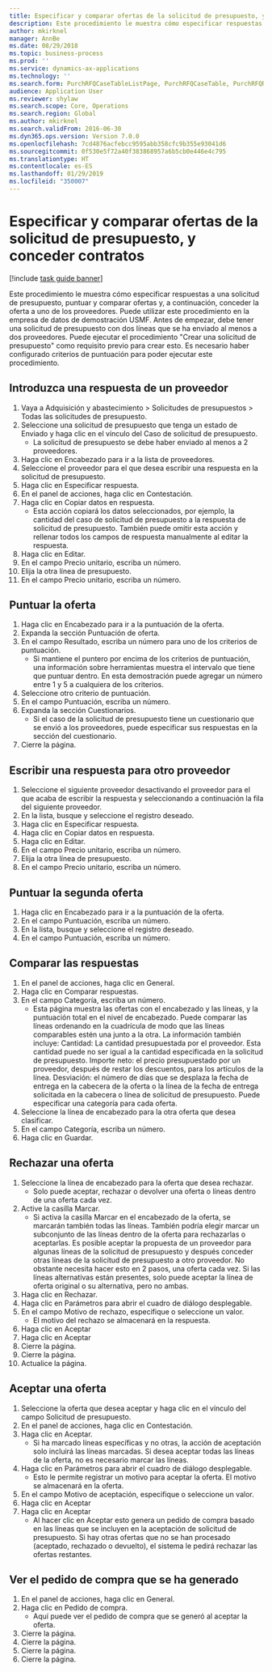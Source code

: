 ```yaml
---
title: Especificar y comparar ofertas de la solicitud de presupuesto, y conceder contratos
description: Este procedimiento le muestra cómo especificar respuestas a una solicitud de presupuesto, puntuar y comparar ofertas y, a continuación, conceder la oferta a uno de los proveedores.
author: mkirknel
manager: AnnBe
ms.date: 08/29/2018
ms.topic: business-process
ms.prod: ''
ms.service: dynamics-ax-applications
ms.technology: ''
ms.search.form: PurchRFQCaseTableListPage, PurchRFQCaseTable, PurchRFQReplyTable, PurchRFQCompare, PurchRFQEditLines, PurchRFQEditLinesParameters, PurchTable
audience: Application User
ms.reviewer: shylaw
ms.search.scope: Core, Operations
ms.search.region: Global
ms.author: mkirknel
ms.search.validFrom: 2016-06-30
ms.dyn365.ops.version: Version 7.0.0
ms.openlocfilehash: 7cd4876acfebcc9595abb358cfc9b355e93041d6
ms.sourcegitcommit: 0f530e5f72a40f383868957a6b5cb0e446e4c795
ms.translationtype: HT
ms.contentlocale: es-ES
ms.lasthandoff: 01/29/2019
ms.locfileid: "350007"
---
```

# <a name="enter-and-compare-rfq-bids-and-award-contracts"></a>Especificar y comparar ofertas de la solicitud de presupuesto, y conceder contratos

[!include [task guide banner](../../includes/task-guide-banner.md)]

Este procedimiento le muestra cómo especificar respuestas a una solicitud de presupuesto, puntuar y comparar ofertas y, a continuación, conceder la oferta a uno de los proveedores. Puede utilizar este procedimiento en la empresa de datos de demostración USMF. Antes de empezar, debe tener una solicitud de presupuesto con dos líneas que se ha enviado al menos a dos proveedores. Puede ejecutar el procedimiento "Crear una solicitud de presupuesto" como requisito previo para crear esto. Es necesario haber configurado criterios de puntuación para poder ejecutar este procedimiento.


## <a name="enter-a-reply-from-a-vendor"></a>Introduzca una respuesta de un proveedor
1. Vaya a Adquisición y abastecimiento > Solicitudes de presupuestos > Todas las solicitudes de presupuesto.
2. Seleccione una solicitud de presupuesto que tenga un estado de Enviado y haga clic en el vínculo del Caso de solicitud de presupuesto.
    * La solicitud de presupuesto se debe haber enviado al menos a 2 proveedores.  
3. Haga clic en Encabezado para ir a la lista de proveedores.
4. Seleccione el proveedor para el que desea escribir una respuesta en la solicitud de presupuesto.
5. Haga clic en Especificar respuesta.
6. En el panel de acciones, haga clic en Contestación.
7. Haga clic en Copiar datos en respuesta.
    * Esta acción copiará los datos seleccionados, por ejemplo, la cantidad del caso de solicitud de presupuesto a la respuesta de solicitud de presupuesto. También puede omitir esta acción y rellenar todos los campos de respuesta manualmente al editar la respuesta.  
8. Haga clic en Editar.
9. En el campo Precio unitario, escriba un número.
10. Elija la otra línea de presupuesto.
11. En el campo Precio unitario, escriba un número.

## <a name="score-the-bid"></a>Puntuar la oferta
1. Haga clic en Encabezado para ir a la puntuación de la oferta.
2. Expanda la sección Puntuación de oferta.
3. En el campo Resultado, escriba un número para uno de los criterios de puntuación.
    * Si mantiene el puntero por encima de los criterios de puntuación, una información sobre herramientas muestra el intervalo que tiene que puntuar dentro. En esta demostración puede agregar un número entre 1 y 5 a cualquiera de los criterios.  
4. Seleccione otro criterio de puntuación.
5. En el campo Puntuación, escriba un número.
6. Expanda la sección Cuestionarios.
    * Si el caso de la solicitud de presupuesto tiene un cuestionario que se envió a los proveedores, puede especificar sus respuestas en la sección del cuestionario.  
7. Cierre la página.

## <a name="enter-a-reply-for-another-vendor"></a>Escribir una respuesta para otro proveedor
1. Seleccione el siguiente proveedor desactivando el proveedor para el que acaba de escribir la respuesta y seleccionando a continuación la fila del siguiente proveedor.
2. En la lista, busque y seleccione el registro deseado.
3. Haga clic en Especificar respuesta.
4. Haga clic en Copiar datos en respuesta.
5. Haga clic en Editar.
6. En el campo Precio unitario, escriba un número.
7. Elija la otra línea de presupuesto.
8. En el campo Precio unitario, escriba un número.

## <a name="score-the-second-bid"></a>Puntuar la segunda oferta
1. Haga clic en Encabezado para ir a la puntuación de la oferta.
2. En el campo Puntuación, escriba un número.
3. En la lista, busque y seleccione el registro deseado.
4. En el campo Puntuación, escriba un número.

## <a name="compare-the-replies"></a>Comparar las respuestas
1. En el panel de acciones, haga clic en General.
2. Haga clic en Comparar respuestas.
3. En el campo Categoría, escriba un número.
    * Esta página muestra las ofertas con el encabezado y las líneas, y la puntuación total en el nivel de encabezado. Puede comparar las líneas ordenando en la cuadrícula de modo que las líneas comparables estén una junto a la otra. La información también incluye: Cantidad: La cantidad presupuestada por el proveedor. Esta cantidad puede no ser igual a la cantidad especificada en la solicitud de presupuesto.   Importe neto: el precio presupuestado por un proveedor, después de restar los descuentos, para los artículos de la línea.   Desviación: el número de días que se desplaza la fecha de entrega en la cabecera de la oferta o la línea de la fecha de entrega solicitada en la cabecera o línea de solicitud de presupuesto.   Puede especificar una categoría para cada oferta.  
4. Seleccione la línea de encabezado para la otra oferta que desea clasificar.
5. En el campo Categoría, escriba un número.
6. Haga clic en Guardar.

## <a name="reject-a-bid"></a>Rechazar una oferta
1. Seleccione la línea de encabezado para la oferta que desea rechazar.
    * Solo puede aceptar, rechazar o devolver una oferta o líneas dentro de una oferta cada vez.  
2. Active la casilla Marcar.
    * Si activa la casilla Marcar en el encabezado de la oferta, se marcarán también todas las líneas. También podría elegir marcar un subconjunto de las líneas dentro de la oferta para rechazarlas o aceptarlas. Es posible aceptar la propuesta de un proveedor para algunas líneas de la solicitud de presupuesto y después conceder otras líneas de la solicitud de presupuesto a otro proveedor. No obstante necesita hacer esto en 2 pasos, una oferta cada vez. Si las líneas alternativas están presentes, solo puede aceptar la línea de oferta original o su alternativa, pero no ambas.  
3. Haga clic en Rechazar.
4. Haga clic en Parámetros para abrir el cuadro de diálogo desplegable.
5. En el campo Motivo de rechazo, especifique o seleccione un valor.
    * El motivo del rechazo se almacenará en la respuesta.  
6. Haga clic en Aceptar
7. Haga clic en Aceptar
8. Cierre la página.
9. Cierre la página.
10. Actualice la página.

## <a name="accept-a-bid"></a>Aceptar una oferta
1. Seleccione la oferta que desea aceptar y haga clic en el vínculo del campo Solicitud de presupuesto.
2. En el panel de acciones, haga clic en Contestación.
3. Haga clic en Aceptar.
    * Si ha marcado líneas específicas y no otras, la acción de aceptación solo incluirá las líneas marcadas. Si desea aceptar todas las líneas de la oferta, no es necesario marcar las líneas.  
4. Haga clic en Parámetros para abrir el cuadro de diálogo desplegable.
    * Esto le permite registrar un motivo para aceptar la oferta. El motivo se almacenará en la oferta.  
5. En el campo Motivo de aceptación, especifique o seleccione un valor.
6. Haga clic en Aceptar
7. Haga clic en Aceptar
    * Al hacer clic en Aceptar esto genera un pedido de compra basado en las líneas que se incluyen en la aceptación de solicitud de presupuesto. Si hay otras ofertas que no se han procesado (aceptado, rechazado o devuelto), el sistema le pedirá rechazar las ofertas restantes.  

## <a name="view-the-purchase-order-thats-been-generated"></a>Ver el pedido de compra que se ha generado
1. En el panel de acciones, haga clic en General.
2. Haga clic en Pedido de compra.
    * Aquí puede ver el pedido de compra que se generó al aceptar la oferta.  
3. Cierre la página.
4. Cierre la página.
5. Cierre la página.
6. Cierre la página.

